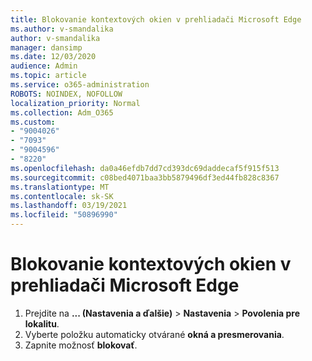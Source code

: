 ```yaml
---
title: Blokovanie kontextových okien v prehliadači Microsoft Edge
ms.author: v-smandalika
author: v-smandalika
manager: dansimp
ms.date: 12/03/2020
audience: Admin
ms.topic: article
ms.service: o365-administration
ROBOTS: NOINDEX, NOFOLLOW
localization_priority: Normal
ms.collection: Adm_O365
ms.custom:
- "9004026"
- "7093"
- "9004596"
- "8220"
ms.openlocfilehash: da0a46efdb7dd7cd393dc69daddecaf5f915f513
ms.sourcegitcommit: c08bed4071baa3bb5879496df3ed44fb828c8367
ms.translationtype: MT
ms.contentlocale: sk-SK
ms.lasthandoff: 03/19/2021
ms.locfileid: "50896990"
---
```

# <a name="block-pop-up-windows-in-microsoft-edge"></a>Blokovanie kontextových okien v prehliadači Microsoft Edge

1. Prejdite na **... (Nastavenia a ďalšie)**  >  **Nastavenia**  >  **Povolenia pre lokalitu**.
2. Vyberte položku automaticky otvárané **okná a presmerovania**.
3. Zapnite možnosť **blokovať**.